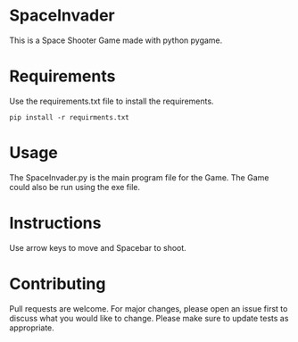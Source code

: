 # SpaceInvader
This is a Space Shooter Game made with python pygame.

# Requirements
Use the requirements.txt file to install the requirements.
```base
pip install -r requirments.txt
```

# Usage
The SpaceInvader.py is the main program file for the Game.
The Game could also be run using the exe file.

# Instructions
Use arrow keys to move and Spacebar to shoot.

# Contributing
Pull requests are welcome. For major changes, please open an issue first to discuss what you would like to change.
Please make sure to update tests as appropriate.
